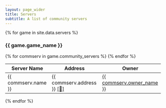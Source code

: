 ```yaml
---
layout: page_wider
title: Servers
subtitle: A list of community servers
---
```


{% for game in site.data.servers %}
### {{ game.game_name }}

<table>
    <thead>
        <tr>
            <th>Server Name</th>
            <th>Address</th>
            <th>Owner</th>
        </tr>
    </thead>
    <tbody>
    {% for commserv in game.community_servers %}
        <tr>
            <td>{{ commserv.name }}</td>
            <td>{{ commserv.address }} <a href="steam://connect/{{ commserv.address }}">[🔗]</a></td>
            <td><a href="{{ commserv.owner_steamprofile }}" target="_blank">{{ commserv.owner_name }}</a></td>
        </tr>
    {% endfor %}
    </tbody>
</table>
{% endfor %}